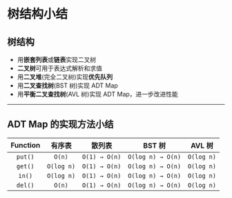 # 树结构小结

## 树结构

- 用**嵌套列表**或**链表**实现二叉树
- **二叉树**可用于表达式解析和求值
- 用**二叉堆**(完全二叉树)实现**优先队列**
- 用**二叉查找树**(BST 树)实现 ADT Map
- 用**平衡二叉查找树**(AVL 树)实现 ADT Map，进一步改进性能

---

## ADT Map 的实现方法小结

|Function|有序表|散列表|BST 树|AVL 树|
|:----:|:----:|:----:|:----:|:----:|
|`put()`|`O(n)`|`O(1) → O(n)`|`O(log n) → O(n)`|`O(log n)`|
|`get()`|`O(log n)`|`O(1) → O(n)`|`O(log n) → O(n)`|`O(log n)`|
|`in()`|`O(log n)`|`O(1) → O(n)`|`O(log n) → O(n)`|`O(log n)`|
|`del()`|`O(n)`|`O(1) → O(n)`|`O(log n) → O(n)`|`O(log n)`|


